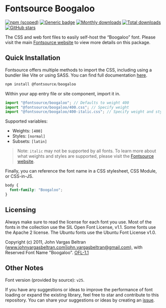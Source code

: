 # Fontsource Boogaloo

[![npm (scoped)](https://img.shields.io/npm/v/@fontsource/boogaloo?color=brightgreen)](https://www.npmjs.com/package/@fontsource/boogaloo) [![Generic badge](https://img.shields.io/badge/fontsource-passing-brightgreen)](https://github.com/fontsource/fontsource) [![Monthly downloads](https://badgen.net/npm/dm/@fontsource/boogaloo)](https://github.com/fontsource/fontsource) [![Total downloads](https://badgen.net/npm/dt/@fontsource/boogaloo)](https://github.com/fontsource/fontsource) [![GitHub stars](https://img.shields.io/github/stars/fontsource/fontsource.svg?style=social&label=Star)](https://github.com/fontsource/fontsource/stargazers)

The CSS and web font files to easily self-host the “Boogaloo” font. Please visit the main [Fontsource website](https://fontsource.org/fonts/boogaloo) to view more details on this package.

## Quick Installation

Fontsource offers multiple methods to import the CSS, including using a bundler like Vite or using SASS. You can find full documentation [here](https://fontsource.org/docs/getting-started/introduction).

```javascript
npm install @fontsource/boogaloo
```

Within your app entry file or site component, import it in.

```javascript
import "@fontsource/boogaloo"; // Defaults to weight 400
import "@fontsource/boogaloo/400.css"; // Specify weight
import "@fontsource/boogaloo/400-italic.css"; // Specify weight and style
```

Supported variables:
- Weights: `[400]`
- Styles: `[normal]`
- Subsets: `[latin]`

> Note: `italic` may not be supported by all fonts. To learn more about what weights and styles are supported, please visit the [Fontsource website](https://fontsource.org/fonts/boogaloo).

Finally, you can reference the font name in a CSS stylesheet, CSS Module, or CSS-in-JS.

```css
body {
  font-family: "Boogaloo";
}
```

## Licensing
Always make sure to read the license for each font you use. Most of the fonts in the collection use the SIL Open Font License, v1.1. Some fonts use the Apache 2 license. The Ubuntu fonts use the Ubuntu Font License v1.0.

Copyright (c) 2011, John Vargas Beltran (www.johnvargasbeltran.com|john.vargasbeltran@gmail.com), with Reserved Font Name "Boogaloo".
[OFL-1.1](https://openfontlicense.org)

## Other Notes
Font version (provided by source): `v25`.

If you have any suggestions or ideas to improve the performance of font loading or expand the existing library, feel free to star and contribute to this repository. You can share your suggestions or ideas by creating an [issue](https://github.com/fontsource/fontsource/issues).